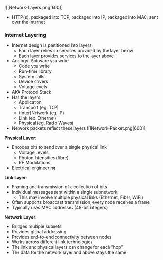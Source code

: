 ![[Network-Layers.png|600]]
 - HTTP(s), packaged into TCP, packaged into IP, packaged into MAC, sent over the internet
### Internet Layering
 - Internet design is partitioned into layers
	 - Each layer relies on services provided by the layer below
	 - Each layer provides services to the layer above
 - Analogy: Software you write
	 - Code you write
	 - Run-time library
	 - System calls
	 - Device drivers
	 - Voltage levels
 - AKA Protocol Stack
 - Has the layers:
	 - Application
	 - Transport (eg. TCP)
	 - (Inter)Network (eg. IP)
	 - Link (eg. Ethernet)
	 - Physical (eg. Radio Waves)
 - Network packets reflect these layers
![[Network-Packet.png|600]]

**Physical Layer**:
 - Encodes bits to send over a single physical link
	 - Voltage Levels
	 - Photon Intensities (fibre)
	 - RF Modulations
 - Electrical engineering

**Link Layer**:
 - Framing and transmission of a collection of bits
 - Individual messages sent within a single subnetwork
	 - This may involve multiple physical links (Ethernet, Fiber, WiFi)
 - Often supports broadcast transmission, every node receives a frame
 - Typically uses MAC addresses (48-bit integers)

**Network Layer**:
 - Bridges multiple subnets
 - Provides global addressing
 - Provides end-to-end connectivity between nodes
 - Works across different link technologies
 - The link and physical layers can change for each "hop"
 - The data for the network layer and above stays the same
